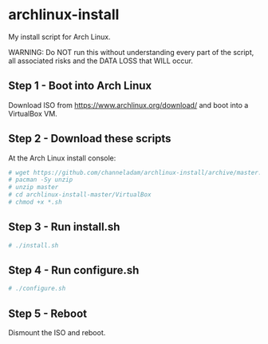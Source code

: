 # archlinux-install
My install script for Arch Linux.

WARNING: Do NOT run this without understanding every part of the script, all associated risks and the DATA LOSS that WILL occur.

## Step 1 - Boot into Arch Linux
Download ISO from https://www.archlinux.org/download/ and boot into a VirtualBox VM.

## Step 2 - Download these scripts
At the Arch Linux install console:
``` bash
# wget https://github.com/channeladam/archlinux-install/archive/master.zip
# pacman -Sy unzip
# unzip master
# cd archlinux-install-master/VirtualBox
# chmod +x *.sh
```

## Step 3 - Run install.sh
``` bash
# ./install.sh
```

## Step 4 - Run configure.sh
``` bash
# ./configure.sh
```

## Step 5 - Reboot
Dismount the ISO and reboot.
